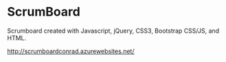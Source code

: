 # ScrumBoard

Scrumboard created with Javascript, jQuery, CSS3, Bootstrap CSS/JS, and HTML.

http://scrumboardconrad.azurewebsites.net/
